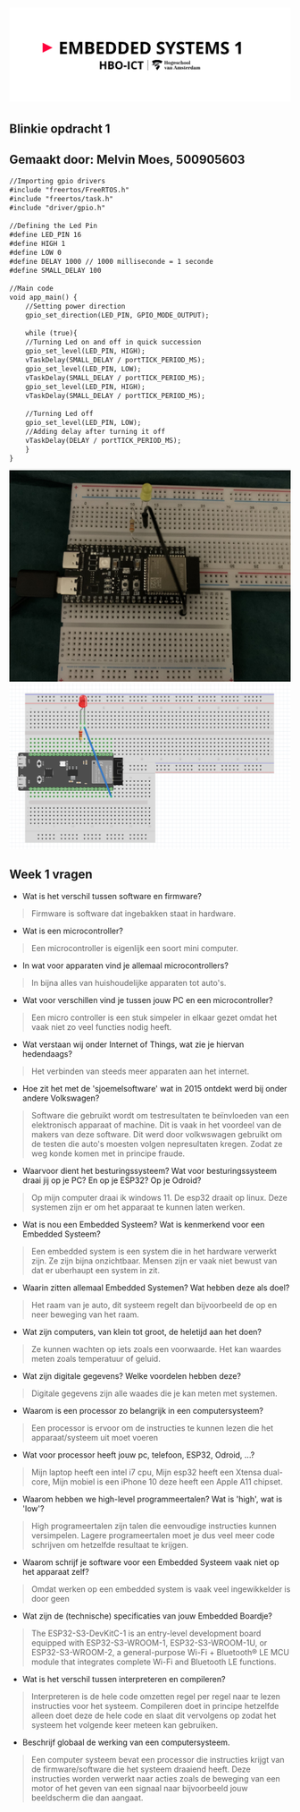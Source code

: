 # ![alt text](assets/pictures/em1_markdown_header.png)

## Blinkie opdracht 1

## Gemaakt door: Melvin Moes, 500905603

    //Importing gpio drivers
    #include "freertos/FreeRTOS.h"
    #include "freertos/task.h"
    #include "driver/gpio.h"

    //Defining the Led Pin 
    #define LED_PIN 16
    #define HIGH 1
    #define LOW 0
    #define DELAY 1000 // 1000 milliseconde = 1 seconde
    #define SMALL_DELAY 100

    //Main code
    void app_main() {
        //Setting power direction
        gpio_set_direction(LED_PIN, GPIO_MODE_OUTPUT);
        
        while (true){
        //Turning Led on and off in quick succession
        gpio_set_level(LED_PIN, HIGH);
        vTaskDelay(SMALL_DELAY / portTICK_PERIOD_MS); 
        gpio_set_level(LED_PIN, LOW);
        vTaskDelay(SMALL_DELAY / portTICK_PERIOD_MS);
        gpio_set_level(LED_PIN, HIGH);
        vTaskDelay(SMALL_DELAY / portTICK_PERIOD_MS);
        
        //Turning Led off
        gpio_set_level(LED_PIN, LOW);
        //Adding delay after turning it off
        vTaskDelay(DELAY / portTICK_PERIOD_MS);
        }  
    }

![alt text](assets/pictures/hartslag.png)
![alt text](assets/pictures/blinkie_schema.png)

## Week 1 vragen

- Wat is het verschil tussen software en firmware?

>Firmware is software dat ingebakken staat in hardware.

- Wat is een microcontroller?

>Een microcontroller is eigenlijk een soort mini computer.

- In wat voor apparaten vind je allemaal microcontrollers?

>In bijna alles van huishoudelijke apparaten tot auto's.

- Wat voor verschillen vind je tussen jouw PC en een microcontroller?

>Een micro controller is een stuk simpeler in elkaar gezet omdat het vaak niet zo veel functies nodig heeft.

- Wat verstaan wij onder Internet of Things, wat zie je hiervan hedendaags?

>Het verbinden van steeds meer apparaten aan het internet.

- Hoe zit het met de 'sjoemelsoftware' wat in 2015 ontdekt werd bij onder andere Volkswagen?

>Software die gebruikt wordt om testresultaten te beïnvloeden van een elektronisch apparaat of machine. Dit is vaak in het voordeel van de makers van deze software. Dit werd door volkwswagen gebruikt om de testen die auto's moesten volgen nepresultaten kregen. Zodat ze weg konde komen met in principe fraude.

- Waarvoor dient het besturingssysteem? Wat voor besturingssysteem draai jij op je PC? En op je ESP32? Op je Odroid?

>Op mijn computer draai ik windows 11. De esp32 draait op linux. Deze systemen zijn er om het apparaat te kunnen laten werken.

- Wat is nou een Embedded Systeem? Wat is kenmerkend voor een Embedded Systeem?

>Een embedded system is een system die in het hardware verwerkt zijn. Ze zijn bijna onzichtbaar. Mensen zijn er vaak niet bewust van dat er uberhaupt een system in zit.

- Waarin zitten allemaal Embedded Systemen? Wat hebben deze als doel?

>Het raam van je auto, dit systeem regelt dan bijvoorbeeld de op en neer beweging van het raam.

- Wat zijn computers, van klein tot groot, de heletijd aan het doen?

>Ze kunnen wachten op iets zoals een voorwaarde. Het kan waardes meten zoals temperatuur of geluid.

- Wat zijn digitale gegevens? Welke voordelen hebben deze?

>Digitale gegevens zijn alle waades die je kan meten met systemen.

- Waarom is een processor zo belangrijk in een computersysteem?

>Een processor is ervoor om de instructies te kunnen lezen die het apparaat/systeem uit moet voeren

- Wat voor processor heeft jouw pc, telefoon, ESP32, Odroid, ...?

>Mijn laptop heeft een intel i7 cpu, Mijn esp32 heeft een Xtensa dual-core, Mijn mobiel is een iPhone 10 deze heeft een Apple A11 chipset.

- Waarom hebben we high-level programmeertalen? Wat is 'high', wat is 'low'?

>High programeertalen zijn talen die eenvoudige instructies kunnen versimpelen. Lagere programeertalen moet je dus veel meer code schrijven om hetzelfde resultaat te krijgen.

- Waarom schrijf je software voor een Embedded Systeem vaak niet op het apparaat zelf?

>Omdat werken op een embedded system is vaak veel ingewikkelder is door geen

- Wat zijn de (technische) specificaties van jouw Embedded Boardje?

>The ESP32-S3-DevKitC-1 is an entry-level development board equipped with ESP32-S3-WROOM-1, ESP32-S3-WROOM-1U, or ESP32-S3-WROOM-2, a general-purpose Wi-Fi + Bluetooth® LE MCU module that integrates complete Wi-Fi and Bluetooth LE functions.

- Wat is het verschil tussen interpreteren en compileren?

>Interpreteren is de hele code omzetten regel per regel naar te lezen instructies voor het systeem. Compileren doet in principe hetzelfde alleen doet deze de hele code en slaat dit vervolgens op zodat het systeem het volgende keer meteen kan gebruiken.

- Beschrijf globaal de werking van een computersysteem.

>Een computer systeem bevat een processor die instructies krijgt van de firmware/software die het systeem draaiend heeft. Deze instructies worden verwerkt naar acties zoals de beweging van een motor of het geven van een signaal naar bijvoorbeeld jouw beeldscherm die dan aangaat.

